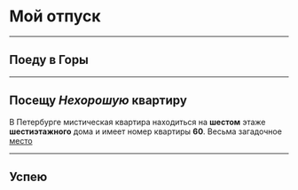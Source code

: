 # Мой отпуск

---

## Поеду в **Горы**

---
## Посещу **_Нехорошую_ квартиру**

В Петербурге мистическая квартира находиться на **шестом** этаже **шестиэтажного** дома и имеет номер квартиры **60**. Весьма загадочное [место](https://yandex.ru/maps/-/CCUJZIcN1A)

---
## Успею